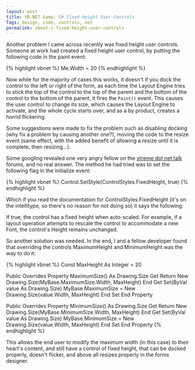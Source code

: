 ```yaml
---
layout: post
title: VB.NET &amp; C# Fixed height User Controls
Tags: design, code, controls, net
permalink: vbnet-c-fixed-height-user-controls
---
```


Another problem I came across recently was fixed height user controls.  Someone at work had created a fixed height user control, by putting the following code in the paint event:

{% highlight vbnet %}
Me.Width = 20
{% endhighlight %}

Now while for the majority of cases this works, it doesn't if you dock the control to the left or right of the form, as each time the Layout Engine tries to stick the top of the control to the top of the parent and the bottom of the control to the bottom of the parent, it fires the `Paint()` event.  This causes the user control to change its size, which causes the Layout Engine to activate, and the whole cycle starts over, and as a by product, creates a horrid flickering.

Some suggestions were made to fix the problem such as disabling docking (why fix a problem by causing another one?), moving the code to the resize event (same effect, with the added benefit of allowing a resize until it is complete, then resizing...).

Some googling revealed one very angry fellow on the [xtreme dot net talk][xtreme-dot-net] forums, and no real answer.  The method he had tried was to set the following flag in the initialize event:

{% highlight vbnet %}
Control.SetStyle(ControlStyles.FixedHeight, true)
{% endhighlight %}

Which if you read the documentation for ControlStyles.FixedHeight (it's on the intellitype, so there's no reason for not doing so) it says the following:

If true, the control has a fixed height when auto-scaled. For example, if a layout operation attempts to rescale the control to accommodate a new Font, the control's Height remains unchanged.

So another solution was needed.  In the end, I and a fellow developer found that overriding the controls MaximumHeight and MinimumHeight was the way to do it:

{% highlight vbnet %}
Const MaxHeight As Integer = 20

Public Overrides Property MaximumSize() As Drawing.Size
	Get
		Return New Drawing.Size(MyBase.MaximumSize.Width, MaxHeight)
	End Get
	Set(ByVal value As Drawing.Size)
		MyBase.MaximumSize = New Drawing.Size(value.Width, MaxHeight)
	End Set
End Property

Public Overrides Property MinimumSize() As Drawing.Size
	Get
		Return New Drawing.Size(MyBase.MinimumSize.Width, MaxHeight)
	End Get
	Set(ByVal value As Drawing.Size)
		MyBase.MinimumSize = New Drawing.Size(value.Width, MaxHeight)
	End Set
End Property
{% endhighlight %}

This allows the end user to modify the maximum width (in this case) to their heart's content, and still have a control of fixed height, that can be docked properly, doesn't flicker, and above all resizes properly in the forms designer.

[xtreme-dot-net]: http://www.xtremedotnettalk.com/showthread.php?t=94118
